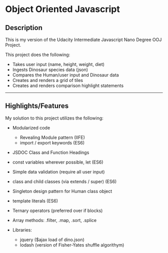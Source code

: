 # Object Oriented Javascript 

## Description

This is my version of the Udacity Intermediate Javascript Nano Degree OOJ Project.

This project does the following:

* Takes user input (name, height, weight, diet)
* Ingests Dinosaur species data (json)
* Compares the Human/user input and Dinosaur data
* Creates and renders a grid of tiles
* Creates and renders comparison highlight statements

---

## Highlights/Features

My solution to this project utilizes the following:

* Modularized code

  * Revealing Module pattern (IIFE)
  * import / export keywords (ES6)

* JSDOC Class and Function Headings

* const variables wherever possible, let (ES6)

* Simple data validation (require all user input)

* class and child classes (via extends / super) (ES6)

* Singleton design pattern for Human class object

* template literals (ES6)

* Ternary operators (preferred over if blocks)

* Array methods: .filter, .map, .sort, .splice

* Libraries:

  * jquery ($ajax load of dino.json)
  * lodash (version of Fisher-Yates shuffle algorithym)

  



